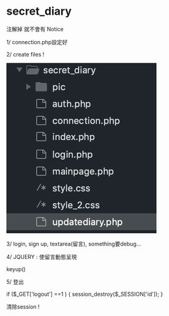 # secret_diary


注解掉 就不會有  Notice
<!-- <?php include_once "auth.php" ?>
	 <?php include_once	"updatediary.php" ?> -->  
	 
1/ connection.php設定好   

2/ create files !  

![image](https://github.com/kuoenya/secret_diary/blob/master/secret_file_list.png)   


3/ login, sign up,  textarea(留言),   something要debug…   

4/ JQUERY  :  使留言動態呈現  

 keyup()  
 

5/ 登出  

  if ($_GET['logout'] ==1 ) {
	session_destroy($_SESSION['id']);
}  

清除session !

